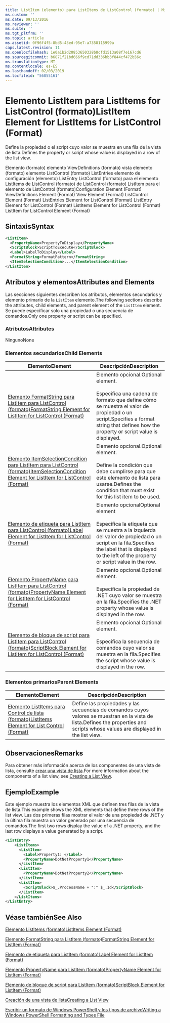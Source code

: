 ```yaml
---
title: ListItem (elemento) para ListItems de ListControl (formato) | Microsoft Docs
ms.custom: ''
ms.date: 09/13/2016
ms.reviewer: ''
ms.suite: ''
ms.tgt_pltfrm: ''
ms.topic: article
ms.assetid: 0f96f4f5-8bd5-43ed-95e7-a7358115999a
caps.latest.revision: 11
ms.openlocfilehash: 1e0a1b2d20853650328b8cfd1513a08f7e167cd6
ms.sourcegitcommit: b6871f21bd666f9cd71dd336bb3f844cf472b56c
ms.translationtype: MT
ms.contentlocale: es-ES
ms.lasthandoff: 02/03/2019
ms.locfileid: "56855161"
---
```

# <a name="listitem-element-for-listitems-for-listcontrol-format"></a><span data-ttu-id="7a72e-102">Elemento ListItem para ListItems for ListControl (formato)</span><span class="sxs-lookup"><span data-stu-id="7a72e-102">ListItem Element for ListItems for ListControl (Format)</span></span>

<span data-ttu-id="7a72e-103">Define la propiedad o el script cuyo valor se muestra en una fila de la vista de lista.</span><span class="sxs-lookup"><span data-stu-id="7a72e-103">Defines the property or script whose value is displayed in a row of the list view.</span></span>

<span data-ttu-id="7a72e-104">Elemento (formato) elemento ViewDefinitions (formato) vista elemento (formato) elemento ListControl (formato) ListEntries elemento de configuración (elemento) ListEntry ListControl (formato) para el elemento ListItems de ListControl (formato) de ListControl (formato) ListItem para el elemento de ListControl (formato)</span><span class="sxs-lookup"><span data-stu-id="7a72e-104">Configuration Element (Format) ViewDefinitions Element (Format) View Element (Format) ListControl Element (Format) ListEntries Element for ListControl (Format) ListEntry Element for ListControl (Format) ListItems Element for ListControl (Format) ListItem for ListControl Element (Format)</span></span>

## <a name="syntax"></a><span data-ttu-id="7a72e-105">Sintaxis</span><span class="sxs-lookup"><span data-stu-id="7a72e-105">Syntax</span></span>

```xml
<ListItem>
  <PropertyName>PropertyToDisplay</PropertyName>
  <ScriptBlock>ScriptToExecute</ScriptBlock>
  <Label>LabelToDisplay</Label>
  <FormatString>FormatPattern</FormatString>
  <ItemSelectionCondition>...</ItemSelectionCondition>
</ListItem>
```

## <a name="attributes-and-elements"></a><span data-ttu-id="7a72e-106">Atributos y elementos</span><span class="sxs-lookup"><span data-stu-id="7a72e-106">Attributes and Elements</span></span>

<span data-ttu-id="7a72e-107">Las secciones siguientes describen los atributos, elementos secundarios y elemento primario de la `ListItem` elemento.</span><span class="sxs-lookup"><span data-stu-id="7a72e-107">The following sections describe the attributes, child elements, and parent element of the `ListItem` element.</span></span> <span data-ttu-id="7a72e-108">Se puede especificar solo una propiedad o una secuencia de comandos.</span><span class="sxs-lookup"><span data-stu-id="7a72e-108">Only one property or script can be specified.</span></span>

### <a name="attributes"></a><span data-ttu-id="7a72e-109">Atributos</span><span class="sxs-lookup"><span data-stu-id="7a72e-109">Attributes</span></span>

<span data-ttu-id="7a72e-110">Ninguno</span><span class="sxs-lookup"><span data-stu-id="7a72e-110">None</span></span>

### <a name="child-elements"></a><span data-ttu-id="7a72e-111">Elementos secundarios</span><span class="sxs-lookup"><span data-stu-id="7a72e-111">Child Elements</span></span>

|<span data-ttu-id="7a72e-112">Elemento</span><span class="sxs-lookup"><span data-stu-id="7a72e-112">Element</span></span>|<span data-ttu-id="7a72e-113">Descripción</span><span class="sxs-lookup"><span data-stu-id="7a72e-113">Description</span></span>|
|-------------|-----------------|
|[<span data-ttu-id="7a72e-114">Elemento FormatString para ListItem para ListControl (formato)</span><span class="sxs-lookup"><span data-stu-id="7a72e-114">FormatString Element for ListItem for ListControl (Format)</span></span>](./formatstring-element-for-listitem-for-listcontrol-format.md)|<span data-ttu-id="7a72e-115">Elemento opcional.</span><span class="sxs-lookup"><span data-stu-id="7a72e-115">Optional element.</span></span><br /><br /> <span data-ttu-id="7a72e-116">Especifica una cadena de formato que define cómo se muestra el valor de propiedad o un script.</span><span class="sxs-lookup"><span data-stu-id="7a72e-116">Specifies a format string that defines how the property or script value is displayed.</span></span>|
|[<span data-ttu-id="7a72e-117">Elemento ItemSelectionCondition para ListItem para ListControl (formato)</span><span class="sxs-lookup"><span data-stu-id="7a72e-117">ItemSelectionCondition Element for ListItem for ListControl (Format)</span></span>](./itemselectioncondition-element-for-listitem-for-listcontrol-format.md)|<span data-ttu-id="7a72e-118">Elemento opcional.</span><span class="sxs-lookup"><span data-stu-id="7a72e-118">Optional element.</span></span><br /><br /> <span data-ttu-id="7a72e-119">Define la condición que debe cumplirse para que este elemento de lista para usarse.</span><span class="sxs-lookup"><span data-stu-id="7a72e-119">Defines the condition that must exist for this list item to be used.</span></span>|
|[<span data-ttu-id="7a72e-120">Elemento de etiqueta para ListItem para ListControl (formato)</span><span class="sxs-lookup"><span data-stu-id="7a72e-120">Label Element for ListItem for ListControl (Format)</span></span>](./label-element-for-listitem-for-listcontrol-format.md)|<span data-ttu-id="7a72e-121">Elemento opcional</span><span class="sxs-lookup"><span data-stu-id="7a72e-121">Optional element</span></span><br /><br /> <span data-ttu-id="7a72e-122">Especifica la etiqueta que se muestra a la izquierda del valor de propiedad o un script en la fila.</span><span class="sxs-lookup"><span data-stu-id="7a72e-122">Specifies the label that is displayed to the left of the property or script value in the row.</span></span>|
|[<span data-ttu-id="7a72e-123">Elemento PropertyName para ListItem para ListControl (formato)</span><span class="sxs-lookup"><span data-stu-id="7a72e-123">PropertyName Element for ListItem for ListControl (Format)</span></span>](./propertyname-element-for-listitem-for-listcontrol-format.md)|<span data-ttu-id="7a72e-124">Elemento opcional.</span><span class="sxs-lookup"><span data-stu-id="7a72e-124">Optional element.</span></span><br /><br /> <span data-ttu-id="7a72e-125">Especifica la propiedad de .NET cuyo valor se muestra en la fila.</span><span class="sxs-lookup"><span data-stu-id="7a72e-125">Specifies the .NET property whose value is displayed in the row.</span></span>|
|[<span data-ttu-id="7a72e-126">Elemento de bloque de script para ListItem para ListControl (formato)</span><span class="sxs-lookup"><span data-stu-id="7a72e-126">ScriptBlock Element for ListItem for ListControl (Format)</span></span>](./scriptblock-element-for-listitem-for-listcontrol-format.md)|<span data-ttu-id="7a72e-127">Elemento opcional.</span><span class="sxs-lookup"><span data-stu-id="7a72e-127">Optional element.</span></span><br /><br /> <span data-ttu-id="7a72e-128">Especifica la secuencia de comandos cuyo valor se muestra en la fila.</span><span class="sxs-lookup"><span data-stu-id="7a72e-128">Specifies the script whose value is displayed in the row.</span></span>|

### <a name="parent-elements"></a><span data-ttu-id="7a72e-129">Elementos primarios</span><span class="sxs-lookup"><span data-stu-id="7a72e-129">Parent Elements</span></span>

|<span data-ttu-id="7a72e-130">Elemento</span><span class="sxs-lookup"><span data-stu-id="7a72e-130">Element</span></span>|<span data-ttu-id="7a72e-131">Descripción</span><span class="sxs-lookup"><span data-stu-id="7a72e-131">Description</span></span>|
|-------------|-----------------|
|[<span data-ttu-id="7a72e-132">Elemento ListItems para Control de lista (formato)</span><span class="sxs-lookup"><span data-stu-id="7a72e-132">ListItems Element for List Control (Format)</span></span>](./listitems-element-for-listentry-for-listcontrol-format.md)|<span data-ttu-id="7a72e-133">Define las propiedades y las secuencias de comandos cuyos valores se muestran en la vista de lista.</span><span class="sxs-lookup"><span data-stu-id="7a72e-133">Defines the properties and scripts whose values are displayed in the list view.</span></span>|

## <a name="remarks"></a><span data-ttu-id="7a72e-134">Observaciones</span><span class="sxs-lookup"><span data-stu-id="7a72e-134">Remarks</span></span>

<span data-ttu-id="7a72e-135">Para obtener más información acerca de los componentes de una vista de lista, consulte [crear una vista de lista](./creating-a-list-view.md).</span><span class="sxs-lookup"><span data-stu-id="7a72e-135">For more information about the components of a list view, see [Creating a List View](./creating-a-list-view.md).</span></span>

## <a name="example"></a><span data-ttu-id="7a72e-136">Ejemplo</span><span class="sxs-lookup"><span data-stu-id="7a72e-136">Example</span></span>

<span data-ttu-id="7a72e-137">Este ejemplo muestra los elementos XML que definen tres filas de la vista de lista.</span><span class="sxs-lookup"><span data-stu-id="7a72e-137">This example shows the XML elements that define three rows of the list view.</span></span> <span data-ttu-id="7a72e-138">Las dos primeras filas mostrar el valor de una propiedad de .NET y la última fila muestra un valor generado por una secuencia de comandos.</span><span class="sxs-lookup"><span data-stu-id="7a72e-138">The first two rows display the value of a .NET property, and the last row displays a value generated by a script.</span></span>

```xml
<ListEntry>
    <ListItems>
      <ListItem>
        <Label>Property1: </Label>
        <PropertyName>DotNetProperty1</PropertyName>
      </ListItem>
      <ListItem>
        <PropertyName>DotNetProperty2</PropertyName>
      </ListItem>
      <ListItem>
        <ScriptBlock>$_.ProcessName + ":" $_.Id</ScriptBlock>
      </ListItem>
    </ListItems>
</ListEntry>

```

## <a name="see-also"></a><span data-ttu-id="7a72e-139">Véase también</span><span class="sxs-lookup"><span data-stu-id="7a72e-139">See Also</span></span>

[<span data-ttu-id="7a72e-140">Elemento ListItems (formato)</span><span class="sxs-lookup"><span data-stu-id="7a72e-140">ListItems Element (Format)</span></span>](./listitems-element-for-listentry-for-listcontrol-format.md)

[<span data-ttu-id="7a72e-141">Elemento FormatString para ListItem (formato)</span><span class="sxs-lookup"><span data-stu-id="7a72e-141">FormatString Element for ListItem (Format)</span></span>](./formatstring-element-for-listitem-for-listcontrol-format.md)

[<span data-ttu-id="7a72e-142">Elemento de etiqueta para ListItem (formato)</span><span class="sxs-lookup"><span data-stu-id="7a72e-142">Label Element for ListItem (Format)</span></span>](./label-element-for-listitem-for-listcontrol-format.md)

[<span data-ttu-id="7a72e-143">Elemento PropertyName para ListItem (formato)</span><span class="sxs-lookup"><span data-stu-id="7a72e-143">PropertyName Element for ListItem (Format)</span></span>](./propertyname-element-for-listitem-for-listcontrol-format.md)

[<span data-ttu-id="7a72e-144">Elemento de bloque de script para ListItem (formato)</span><span class="sxs-lookup"><span data-stu-id="7a72e-144">ScriptBlock Element for ListItem (Format)</span></span>](./scriptblock-element-for-listitem-for-listcontrol-format.md)

[<span data-ttu-id="7a72e-145">Creación de una vista de lista</span><span class="sxs-lookup"><span data-stu-id="7a72e-145">Creating a List View</span></span>](./creating-a-list-view.md)

[<span data-ttu-id="7a72e-146">Escribir un formato de Windows PowerShell y los tipos de archivo</span><span class="sxs-lookup"><span data-stu-id="7a72e-146">Writing a Windows PowerShell Formatting and Types File</span></span>](./writing-a-powershell-formatting-file.md)
